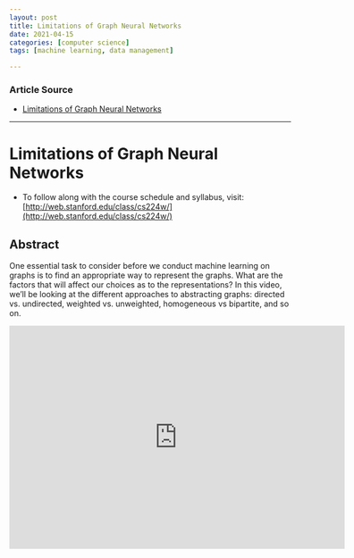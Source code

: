 ```yaml
---
layout: post
title: Limitations of Graph Neural Networks
date: 2021-04-15
categories: [computer science]
tags: [machine learning, data management]

---
```


### Article Source

* [Limitations of Graph Neural Networks](https://www.youtube.com/watch?v=H6oOhElB3yE&t=36s)

---

# Limitations of Graph Neural Networks

* To follow along with the course schedule and syllabus, visit: 
[http://web.stanford.edu/class/cs224w/](http://web.stanford.edu/class/cs224w/)

## Abstract
 
One essential task to consider before we conduct machine learning on graphs is to find an appropriate way to represent the graphs. What are the factors that will affect our choices as to the representations? In this video, we’ll be looking at the different approaches to abstracting graphs: directed vs. undirected, weighted vs. unweighted, homogeneous vs bipartite, and so on.

<iframe width="600" height="400" src="https://www.youtube.com/embed/H6oOhElB3yE" title="YouTube video player" frameborder="0" allow="accelerometer; autoplay; clipboard-write; encrypted-media; gyroscope; picture-in-picture" allowfullscreen></iframe>
